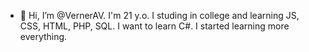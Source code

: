 - 👋 Hi, I’m @VernerAV. I'm 21 y.o. I studing in college and learning JS, CSS, HTML, PHP, SQL. I want to learn C#. I started learning more everything.


